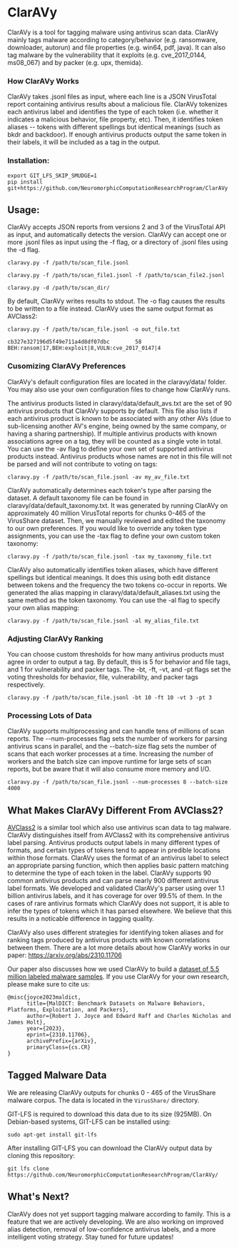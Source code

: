 # ClarAVy

ClarAVy is a tool for tagging malware using antivirus scan data. ClarAVy mainly tags malware according to category/behavior (e.g. ransomware, downloader, autorun) and file properties (e.g. win64, pdf, java). It can also tag malware by the vulnerability that it exploits (e.g. cve_2017_0144, ms08_067) and by packer (e.g. upx, themida).

### How ClarAVy Works
ClarAVy takes .jsonl files as input, where each line is a JSON VirusTotal report containing antivirus results about a malicious file. ClarAVy tokenizes each antivirus label and identifies the type of each token (i.e. whether it indicates a malicious behavior, file property, etc). Then, it identifies token aliases -- tokens with different spellings but identical meanings (such as bkdr and backdoor). If enough antivirus products output the same token in their labels, it will be included as a tag in the output.


### Installation:

```
export GIT_LFS_SKIP_SMUDGE=1
pip install git+https://github.com/NeuromorphicComputationResearchProgram/ClarAVy
```

## Usage:

ClarAVy accepts JSON reports from versions 2 and 3 of the VirusTotal API as input, and automatically detects the version. ClarAVy can accept one or more .jsonl files as input using the -f flag, or a directory of .jsonl files using the -d flag.

```
claravy.py -f /path/to/scan_file.jsonl
```

```
claravy.py -f /path/to/scan_file1.jsonl -f /path/to/scan_file2.jsonl
```

```
claravy.py -d /path/to/scan_dir/
```


By default, ClarAVy writes results to stdout. The -o flag causes the results to be written to a file instead. ClarAVy uses the same output format as AVClass2:

```
claravy.py -f /path/to/scan_file.jsonl -o out_file.txt
```

```
cb327e327196d5f49e711a4d8df07dbc        58      BEH:ransom|17,BEH:exploit|8,VULN:cve_2017_0147|4
```


### Cusomizing ClarAVy Preferences

ClarAVy's default configuration files are located in the claravy/data/ folder. You may also use your own configuration files to change how ClarAVy runs.

The antivirus products listed in claravy/data/default_avs.txt are the set of 90 antivirus products that ClarAVy supports by default. This file also lists if each antivirus product is known to be associated with any other AVs (due to sub-licensing another AV's engine, being owned by the same company, or having a sharing partnership). If multiple antivirus products with known associations agree on a tag, they will be counted as a single vote in total. You can use the -av flag to define your own set of supported antivirus products instead. Antivirus products whose names are not in this file will not be parsed and will not contribute to voting on tags:

```
claravy.py -f /path/to/scan_file.jsonl -av my_av_file.txt
```

ClarAVy automatically determines each token's type after parsing the dataset.  A default taxonomy file can be found in claravy/data/default_taxonomy.txt. It was generated by running ClarAVy on approximately 40 million VirusTotal reports for chunks 0-465 of the VirusShare dataset. Then, we manually reviewed and edited the taxonomy to our own preferences. If you would like to override any token type assignments, you can use the -tax flag to define your own custom token taxonomy:

```
claravy.py -f /path/to/scan_file.jsonl -tax my_taxonomy_file.txt
```

ClarAVy also automatically identifies token aliases, which have different spellings but identical meanings. It does this using both edit distance between tokens and the frequency the two tokens co-occur in reports. We generated the alias mapping in claravy/data/default_aliases.txt using the same method as the token taxonomy. You can use the -al flag to specify your own alias mapping:

```
claravy.py -f /path/to/scan_file.jsonl -al my_alias_file.txt
```


### Adjusting ClarAVy Ranking

You can choose custom thresholds for how many antivirus products must agree in order to output a tag. By default, this is 5 for behavior and file tags, and 1 for vulnerability and packer tags. The -bt, -ft, -vt, and -pt flags set the voting thresholds for behavior, file, vulnerability, and packer tags respectively.

```
claravy.py -f /path/to/scan_file.jsonl -bt 10 -ft 10 -vt 3 -pt 3
```


### Processing Lots of Data

ClarAVy supports multiprocessing and can handle tens of millions of scan reports. The --num-processes flag sets the number of workers for parsing antivirus scans in parallel, and the --batch-size flag sets the number of scans that each worker processes at a time. Increasing the number of workers and the batch size can impove runtime for large sets of scan reports, but be aware that it will also consume more memory and I/O.

```
claravy.py -f /path/to/scan_file.jsonl --num-processes 8 --batch-size 4000
```


## What Makes ClarAVy Different From AVClass2?

[AVClass2](https://github.com/malicialab/avclass) is a similar tool which also use antivirus scan data to tag malware. ClarAVy distinguishes itself from AVClass2 with its comprehensive antivirus label parsing. Antivirus products output labels in many different types of formats, and certain types of tokens tend to appear in predible locations within those formats. ClarAVy uses the format of an antivirus label to select an appropriate parsing function, which then applies basic pattern matching to determine the type of each token in the label. ClarAVy supports 90 common antivirus products and can parse nearly 900 different antivirus label formats. We developed and validated ClarAVy's parser using over 1.1 billion antivirus labels, and it has coverage for over 99.5\% of them. In the cases of rare antivirus formats which ClarAVy does not support, it is able to infer the types of tokens which it has parsed elsewhere. We believe that this results in a noticable difference in tagging quality.

ClarAVy also uses different strategies for identifying token aliases and for ranking tags produced by antivirus products with known correlations between them. There are a lot more details about how ClarAVy works in our paper: https://arxiv.org/abs/2310.11706

Our paper also discusses how we used ClarAVy to build a [dataset of 5.5 million labeled malware samples](https://github.com/joyce8/MalDICT). If you use ClarAVy for your own research, please make sure to cite us:

```
@misc{joyce2023maldict,
      title={MalDICT: Benchmark Datasets on Malware Behaviors, Platforms, Exploitation, and Packers},
      author={Robert J. Joyce and Edward Raff and Charles Nicholas and James Holt},
      year={2023},
      eprint={2310.11706},
      archivePrefix={arXiv},
      primaryClass={cs.CR}
}
```

## Tagged Malware Data

We are releasing ClarAVy outputs for chunks 0 - 465 of the VirusShare malware corpus. The data is located in the ```VirusShare/``` directory.

GIT-LFS is required to download this data due to its size (925MB). On Debian-based systems, GIT-LFS can be installed using:

```
sudo apt-get install git-lfs
```

After installing GIT-LFS you can download the ClarAVy output data by cloning this repository:

```
git lfs clone https://github.com/NeuromorphicComputationResearchProgram/ClarAVy/
```

## What's Next?

ClarAVy does not yet support tagging malware according to family. This is a feature that we are actively developing. We are also working on improved alias detection, removal of low-confidence antivirus labels, and a more intelligent voting strategy. Stay tuned for future updates!
